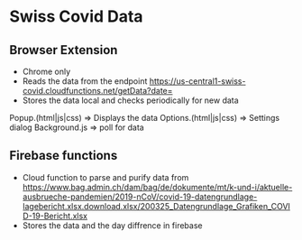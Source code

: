 # Swiss Covid Data

## Browser Extension

- Chrome only
- Reads the data from the endpoint https://us-central1-swiss-covid.cloudfunctions.net/getData?date=
- Stores the data local and checks periodically for new data

Popup.(html|js|css) => Displays the data
Options.(html|js|css) => Settings dialog
Background.js => poll for data

## Firebase functions

- Cloud function to parse and purify data from
  https://www.bag.admin.ch/dam/bag/de/dokumente/mt/k-und-i/aktuelle-ausbrueche-pandemien/2019-nCoV/covid-19-datengrundlage-lagebericht.xlsx.download.xlsx/200325_Datengrundlage_Grafiken_COVID-19-Bericht.xlsx
- Stores the data and the day diffrence in firebase
